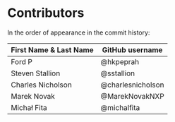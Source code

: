 # Contributors

In the order of appearance in the commit history:


| First Name & Last Name    | GitHub username    |
|---------------------------|--------------------|
| Ford P                    | @hkpeprah          |
| Steven Stallion           | @sstallion         |
| Charles Nicholson         | @charlesnicholson  |
| Marek Novak               | @MarekNovakNXP     |
| Michał Fita               | @michalfita        |

